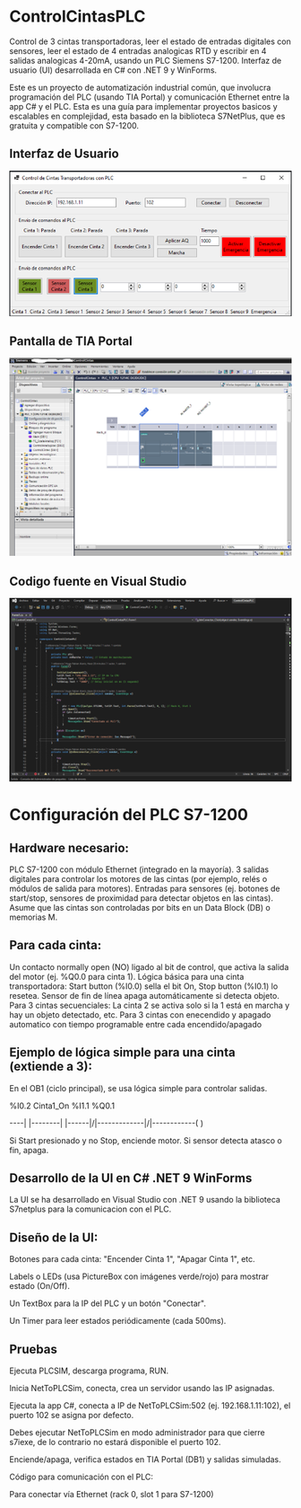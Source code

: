 # ControlCintasPLC
Control de 3 cintas transportadoras, leer el estado de entradas digitales con sensores, leer el estado de 4 entradas analogicas RTD y escribir en 4 salidas analogicas 4-20mA, usando un PLC Siemens S7-1200.
Interfaz de usuario (UI) desarrollada en C# con .NET 9 y WinForms.

Este es un proyecto de automatización industrial común, que involucra programación del PLC (usando TIA Portal) y comunicación Ethernet entre la app C# y el PLC. 
Esta es una guía para implementar proyectos basicos y escalables en complejidad, esta basado en la biblioteca S7NetPlus, que es gratuita y compatible con S7-1200.

## Interfaz de Usuario
![Interface de Usuario](screen_1.png)

## Pantalla de TIA Portal
![TIA Portal](screen_2.png)

## Codigo fuente en Visual Studio
![Codigo fuente Visual Studio](screen_3.png)

# Configuración del PLC S7-1200
## Hardware necesario:

PLC S7-1200 con módulo Ethernet (integrado en la mayoría).
3 salidas digitales para controlar los motores de las cintas (por ejemplo, relés o módulos de salida para motores).
Entradas para sensores (ej. botones de start/stop, sensores de proximidad para detectar objetos en las cintas).
Asume que las cintas son controladas por bits en un Data Block (DB) o memorias M.

## Para cada cinta: 
Un contacto normally open (NO) ligado al bit de control, que activa la salida del motor (ej. %Q0.0 para cinta 1).
Lógica básica para una cinta transportadora: Start button (%I0.0) sella el bit On, Stop button (%I0.1) lo resetea. Sensor de fin de línea apaga automáticamente si detecta objeto.
Para 3 cintas secuenciales: La cinta 2 se activa solo si la 1 está en marcha y hay un objeto detectado, etc.
Para 3 cintas con enecendido y apagado automatico con tiempo programable entre cada encendido/apagado

## Ejemplo de lógica simple para una cinta (extiende a 3):
En el OB1 (ciclo principal), se usa lógica simple para controlar salidas.

%I0.2      Cinta1_On    %I1.1           %Q0.1

----| |--------| |------|/|-------------|/|------------( )

Si Start presionado y no Stop, enciende motor.
Si sensor detecta atasco o fin, apaga.

## Desarrollo de la UI en C# .NET 9 WinForms
La UI se ha desarrollado en Visual Studio con .NET 9 usando la biblioteca S7netplus para la comunicacion con el PLC.

## Diseño de la UI:
Botones para cada cinta: "Encender Cinta 1", "Apagar Cinta 1", etc.

Labels o LEDs (usa PictureBox con imágenes verde/rojo) para mostrar estado (On/Off).

Un TextBox para la IP del PLC y un botón "Conectar".

Un Timer para leer estados periódicamente (cada 500ms).

## Pruebas
Ejecuta PLCSIM, descarga programa, RUN.

Inicia NetToPLCSim, conecta, crea un servidor usando las IP asignadas.

Ejecuta la app C#, conecta a IP de NetToPLCSim:502 (ej. 192.168.1.11:102), el puerto 102 se asigna por defecto.

Debes ejecutar NetToPLCSim en modo administrador para que cierre s7iexe, de lo contrario no estará disponible el puerto 102.

Enciende/apaga, verifica estados en TIA Portal (DB1) y salidas simuladas.

Código para comunicación con el PLC:

Para conectar vía Ethernet (rack 0, slot 1 para S7-1200)


